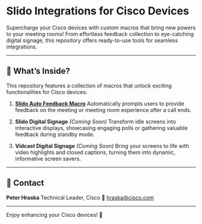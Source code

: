 # Slido Integrations for Cisco Devices

Supercharge your Cisco devices with custom macros that bring new powers to your meeting rooms! From effortless feedback collection to eye-catching digital signage, this repository offers ready-to-use tools for seamless integrations.

---

## 🌟 What’s Inside?

This repository features a collection of macros that unlock exciting functionalities for Cisco devices:

1. **[Slido Auto Feedback Macro](./slido-auto-feedback/)**
   Automatically prompts users to provide feedback on the meeting or meeting room experience after a call ends.

2. **Slido Digital Signage** *(Coming Soon)*
   Transform idle screens into interactive displays, showcasing engaging polls or gathering valuable feedback during standby mode.

3. **Vidcast Digital Signage** *(Coming Soon)*
   Bring your screens to life with video highlights and closed captions, turning them into dynamic, informative screen savers.

---

## 📖 Contact

**Peter Hraska**
Technical Leader, Cisco
📧 [hraska@cisco.com](mailto:hraska@cisco.com)

---

Enjoy enhancing your Cisco devices! 🎉
